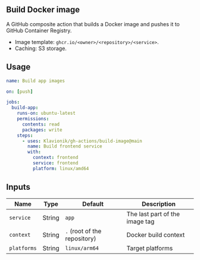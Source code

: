 ## Build Docker image

A GitHub composite action that builds a Docker image and pushes it to GitHub Container
Registry.

* Image template: `ghcr.io/<owner>/<repository>/<service>`.
* Caching: S3 storage.

## Usage

```yaml
name: Build app images

on: [push]

jobs:
  build-app:
    runs-on: ubuntu-latest
    permissions:
      contents: read
      packages: write
    steps:
      - uses: Klavionik/gh-actions/build-image@main
        name: Build frontend service
        with:
          context: frontend
          service: frontend
          platform: linux/amd64
```

## Inputs

| Name        | Type   | Default                      | Description                     |
|-------------|--------|------------------------------|---------------------------------|
| `service`   | String | `app`                        | The last part of the image tag  |
| `context`   | String | `.` (root of the repository) | Docker build context            |
| `platforms` | String | `linux/arm64`                | Target platforms                |
